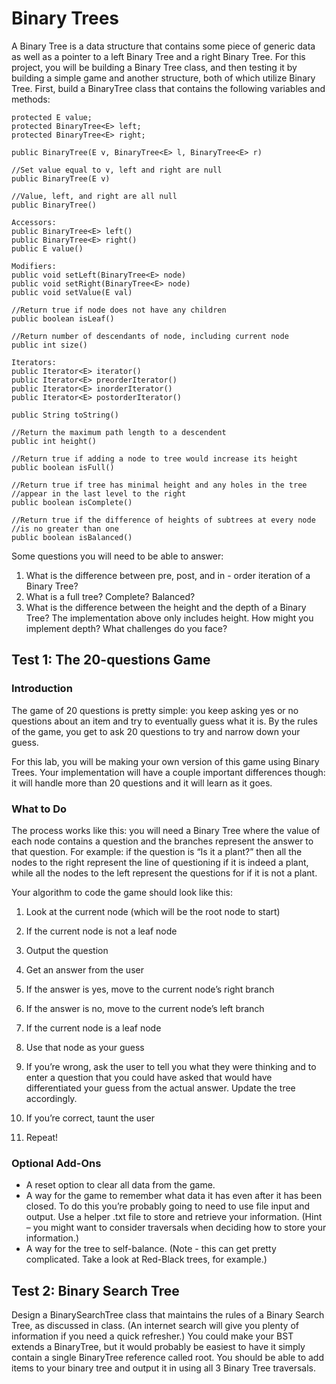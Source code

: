 # Binary Trees

A Binary Tree is a data structure that contains some piece of generic data as well as a pointer to a left Binary Tree and a right Binary Tree. For this project, you will be building a Binary Tree class, and then testing it by building a simple game and another structure, both of which utilize Binary Tree. First, build a BinaryTree class that contains the following variables and methods:

	protected E value;
	protected BinaryTree<E> left;
	protected BinaryTree<E> right;
	
	public BinaryTree(E v, BinaryTree<E> l, BinaryTree<E> r)
	
	//Set value equal to v, left and right are null
	public BinaryTree(E v)
	
	//Value, left, and right are all null
	public BinaryTree()
	
	Accessors:
	public BinaryTree<E> left()
	public BinaryTree<E> right()
	public E value()
	
	Modifiers:
	public void setLeft(BinaryTree<E> node)
	public void setRight(BinaryTree<E> node)
	public void setValue(E val)
	
	//Return true if node does not have any children
	public boolean isLeaf()
	
	//Return number of descendants of node, including current node
	public int size()
	
	Iterators:
	public Iterator<E> iterator()
	public Iterator<E> preorderIterator()
	public Iterator<E> inorderIterator()
	public Iterator<E> postorderIterator()
	
	public String toString()
	
	//Return the maximum path length to a descendent
	public int height()
	
	//Return true if adding a node to tree would increase its height
	public boolean isFull()
	
	//Return true if tree has minimal height and any holes in the tree //appear in the last level to the right
	public boolean isComplete()
	
	//Return true if the difference of heights of subtrees at every node //is no greater than one
	public boolean isBalanced()

Some questions you will need to be able to answer:
1. What is the difference between pre, post, and in - order iteration of a Binary Tree?
2. What is a full tree? Complete? Balanced?
3. What is the difference between the height and the depth of a Binary Tree? The implementation above only includes height. How might you implement depth? What challenges do you face?

## Test 1: The 20-questions Game

### Introduction
The game of 20 questions is pretty simple: you keep asking yes or no questions about an item and try to eventually guess what it is. By the rules of the game, you get to ask 20 questions to try and narrow down your guess.
 
For this lab, you will be making your own version of this game using Binary Trees. Your implementation will have a couple important differences though: it will handle more than 20 questions and it will learn as it goes.
 
### What to Do
The process works like this: you will need a Binary Tree where the value of each node contains a question and the branches represent the answer to that question. For example: if the question is “Is it a plant?” then all the nodes to the right represent the line of questioning if it is indeed a plant, while all the nodes to the left represent the questions for if it is not a plant.
 
Your algorithm to code the game should look like this:
1. Look at the current node (which will be the root node to start)  

2. If the current node is not a leaf node  

3. Output the question  

4. Get an answer from the user  

5. If the answer is yes, move to the current node’s right branch  

6. If the answer is no, move to the current node’s left branch  

7. If the current node is a leaf node  

8. Use that node as your guess  

9. If you’re wrong, ask the user to tell you what they were thinking and to enter a question that you could have asked that would have differentiated your guess from the actual answer. Update the tree accordingly.  

10. If you’re correct, taunt the user  

11. Repeat!  


### Optional Add-Ons
- A reset option to clear all data from the game.
- A way for the game to remember what data it has even after it has been closed. To do this you’re probably going to need to use file input and output. Use a helper .txt file to store and retrieve your information. (Hint – you might want to consider traversals when deciding how to store your information.)
- A way for the tree to self-balance. (Note - this can get pretty complicated. Take a look at Red-Black trees, for example.)

## Test 2: Binary Search Tree

Design a BinarySearchTree class that maintains the rules of a Binary Search Tree, as discussed in class. (An internet search will give you plenty of information if you need a quick refresher.) You could make your BST extends a BinaryTree, but it would probably be easiest to have it simply contain a single BinaryTree reference called root. You should be able to add items to your binary tree and output it in using all 3 Binary Tree traversals. 



